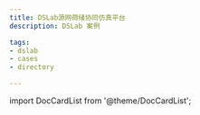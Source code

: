 ```yaml
---
title: DSLab源网荷储协同仿真平台
description: DSLab 案例

tags:
- dslab
- cases
- directory

---
```


import DocCardList from '@theme/DocCardList';

<DocCardList />